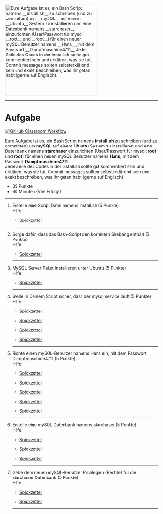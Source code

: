 <img src="https://mysql.tutorials24x7.com/uploads/2020-06-05/banner/tutorials24x7-install-mysql-8-on-ubuntu-20-04-lts-banner.jpg" alt="Eure Aufgabe ist es, ein Bash Script namens __install.sh__ zu schreiben (und zu committen) um __mySQL__ auf einem __Ubuntu__ System zu installieren und eine Datenbank namens __starchaser__ einzurichten (User/Passwort für mysql: __root__ und __root__) für einen neuen mySQL Benutzer namens __Hans__, mit dem Passwort __Dampfmaschine4711__  
 Jede Zeile des Codes in der install.sh sollte gut kommentiert sein und erklären, was sie tut. Commit messages sollten selbsterklärend sein und exakt beschreiben, was Ihr getan habt (gerne auf Englisch)." width="300"/>

---
# Aufgabe
[![GitHub Classroom Workflow](https://github.com/test-23-07/mysql-assignment/actions/workflows/classroom.yml/badge.svg)](https://github.com/test-23-07/mysql-assignment/actions/workflows/classroom.yml) 

Eure Aufgabe ist es, ein Bash Script namens __install.sh__ zu schreiben (und zu committen) um __mySQL__ auf einem __Ubuntu__ System zu installieren und eine Datenbank namens __starchaser__ einzurichten (User/Passwort für mysql: __root__ und __root__) für einen neuen mySQL Benutzer namens __Hans__, mit dem Passwort __Dampfmaschine4711__  
 Jede Zeile des Codes in der install.sh sollte gut kommentiert sein und erklären, was sie tut. Commit messages sollten selbsterklärend sein und exakt beschreiben, was Ihr getan habt (gerne auf Englisch).
* 35 Punkte
* 60 Minuten (Viel Erfolg!)

---
<ol>
<li> Erstelle eine Script Datei namens install.sh (5 Punkte)</li>
Hilfe: 
<ul><li><a href="https://wiki.ubuntuusers.de/Shell/Bash-Skripting-Guide_f%C3%BCr_Anf%C3%A4nger/">Spickzettel</a></li></ul> 

---
<li> Sorge dafür, dass das Bash-Script den korrekten Shebang enthält (5 Punkte)</li>
Hilfe: 
<ul><li><a href="https://wiki.ubuntuusers.de/Shebang_f%C3%BCr_Shellskripte/">Spickzettel</a></li></ul> 

---
<li> MySQL Server Paket installieren unter Ubuntu (5 Punkte)</li>
Hilfe: 
<ul><li><a href="https://wiki.ubuntuusers.de/MySQL/">Spickzettel</a></li></ul> 

---
<li> Stelle in Deinem Script sicher, dass der mysql service läuft (5 Punkte)</li>
Hilfe: 
<ul><li><a href="https://vitux.com/how-to-start-stop-or-restart-services-in-ubuntu/">Spickzettel</a></li></ul> 
<ul><li><a href="https://www.digitalocean.com/community/tutorials/how-to-use-systemctl-to-manage-systemd-services-and-units">Spickzettel</a></li></ul> 
<ul><li><a href="https://itsfoss.com/start-stop-restart-services-linux/">Spickzettel</a></li></ul> 
<ul><li><a href="https://medium.com/@samunyi90/how-to-enable-and-disable-mysql-service-on-ubuntu-20-04-66bb4dc29b04">Spickzettel</a></li></ul> 

---
<li> Richte einen mySQL-Benutzer namens Hans ein, mit dem Passwort Dampfmaschine4711 (5 Punkte)</li>
Hilfe: 
<ul><li><a href="https://gridscale.io/community/tutorials/mysql-benutzer-rechte-zuweisen/">Spickzettel</a></li></ul> 
<ul><li><a href="https://linuxize.com/post/how-to-manage-mysql-databases-and-users-from-the-command-line/">Spickzettel</a></li></ul> 
<ul><li><a href="https://www.digitalocean.com/community/tutorials/how-to-create-a-new-user-and-grant-permissions-in-mysql">Spickzettel</a></li></ul> 
<ul><li><a href="https://www.interserver.net/tips/kb/manage-mysql-users-command-line/">Spickzettel</a></li></ul> 
<ul><li><a href="https://www.a2hosting.com/kb/developer-corner/mysql/managing-mysql-databases-and-users-from-the-command-line/">Spickzettel</a></li></ul> 

---
<li> Erstelle eine mySQL Datenbank namens starchaser (5 Punkte)</li>
Hilfe: 
<ul><li><a href="https://wiki.ubuntuusers.de/MySQL/">Spickzettel</a></li></ul> 
<ul><li><a href="https://blog.devart.com/mysql-command-line-client.html">Spickzettel</a></li></ul> 
<ul><li><a href="https://dev.mysql.com/doc/refman/8.0/en/mysql.html">Spickzettel</a></li></ul> 

---
<li> Gebe dem neuen mySQL-Benutzer Privilegien (Rechte) für die starchaser Datenbank (5 Punkte)</li>
Hilfe: 
<ul><li><a href="https://wiki.ubuntuusers.de/MySQL/">Spickzettel</a></li></ul> 
<ul><li><a href="https://www.hostinger.com/tutorials/mysql/how-create-mysql-user-and-grant-permissions-command-line">Spickzettel</a></li></ul> 

---
</ol>
